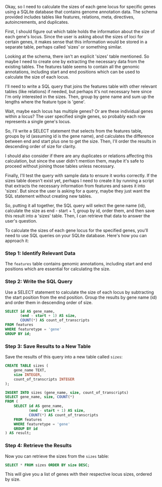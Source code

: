 <think>
Okay, so I need to calculate the sizes of each gene locus for specific genes using a SQLite database that contains genome annotation data. The schema provided includes tables like features, relations, meta, directives, autoincrements, and duplicates. 

First, I should figure out which table holds the information about the size of each gene's locus. Since the user is asking about the sizes of loci for certain genes, it makes sense that this information would be stored in a separate table, perhaps called 'sizes' or something similar.

Looking at the schema, there isn't an explicit 'sizes' table mentioned. So maybe I need to create one by extracting the necessary data from the existing tables. The features table seems to contain all the genomic annotations, including start and end positions which can be used to calculate the size of each locus.

I'll need to write a SQL query that joins the features table with other relevant tables (like relations) if needed, but perhaps it's not necessary here since I'm only interested in the sizes. Then, group by gene name and sum up the lengths where the feature type is 'gene'. 

Wait, maybe each locus has multiple genes? Or are these individual genes within a locus? The user specified single genes, so probably each row represents a single gene's locus.

So, I'll write a SELECT statement that selects from the features table, groups by id (assuming id is the gene name), and calculates the difference between end and start plus one to get the size. Then, I'll order the results in descending order of size for clarity.

I should also consider if there are any duplicates or relations affecting this calculation, but since the user didn't mention them, maybe it's safe to proceed without joining those tables unless necessary.

Finally, I'll test the query with sample data to ensure it works correctly. If the sizes table doesn't exist yet, perhaps I need to create it by running a script that extracts the necessary information from features and saves it into 'sizes'. But since the user is asking for a query, maybe they just want the SQL statement without creating new tables.

So, putting it all together, the SQL query will select the gene name (id), calculate the size as end - start + 1, group by id, order them, and then save this result into a 'sizes' table. Then, I can retrieve that data to answer the user's question.
</think>

To calculate the sizes of each gene locus for the specified genes, you'll need to use SQL queries on your SQLite database. Here's how you can approach it:

### Step 1: Identify Relevant Data
The `features` table contains genomic annotations, including start and end positions which are essential for calculating the size.

### Step 2: Write the SQL Query
Use a SELECT statement to calculate the size of each locus by subtracting the start position from the end position. Group the results by gene name (id) and order them in descending order of size.

```sql
SELECT id AS gene_name, 
       (end - start + 1) AS size,
       COUNT(*) AS count_of_transcripts
FROM features
WHERE featuretype = 'gene'
GROUP BY id;
```

### Step 3: Save Results to a New Table
Save the results of this query into a new table called `sizes`:

```sql
CREATE TABLE sizes (
    gene_name TEXT,
    size INTEGER,
    count_of_transcripts INTEGER
);

INSERT INTO sizes (gene_name, size, count_of_transcripts)
SELECT gene_name, size, COUNT(*) 
FROM (
    SELECT id AS gene_name, 
           (end - start + 1) AS size,
           COUNT(*) AS count_of_transcripts
    FROM features
    WHERE featuretype = 'gene'
    GROUP BY id
) AS result;
```

### Step 4: Retrieve the Results
Now you can retrieve the sizes from the `sizes` table:

```sql
SELECT * FROM sizes ORDER BY size DESC;
```

This will give you a list of genes with their respective locus sizes, ordered by size.